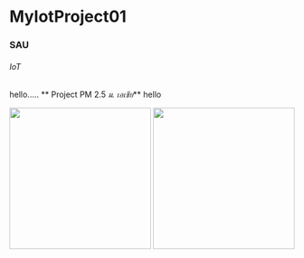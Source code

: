 # MyIotProject01
### SAU
###### IoT
hello.....
** Project PM 2.5 *ม. เอเชีย***  hello


<img src ="https://i.ibb.co/WcBcG66/Angry-Birds.png" width = "250">
<img src ="https://i.ibb.co/WcBcG66/Angry-Birds.png" width = "250">
